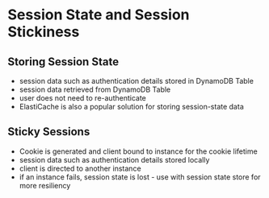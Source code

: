 # Session State and Session Stickiness

## Storing Session State

- session data such as authentication details stored in DynamoDB Table
- session data retrieved from DynamoDB Table
- user does not need to re-authenticate
- ElastiCache is also a popular solution for storing session-state data

## Sticky Sessions

- Cookie is generated and client bound to instance for the cookie lifetime
- session data such as authentication details stored locally
- client is directed to another instance
- if an instance fails, session state is lost - use with session state store for more resiliency
